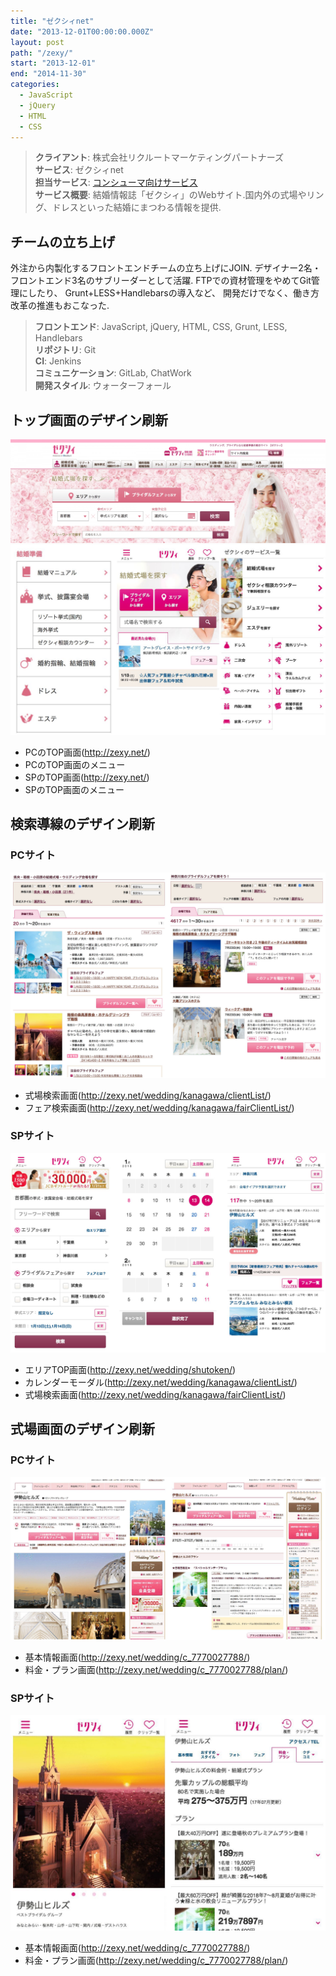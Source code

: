 ```yaml
---
title: "ゼクシィnet"
date: "2013-12-01T00:00:00.000Z"
layout: post
path: "/zexy/"
start: "2013-12-01"
end: "2014-11-30"
categories:
  - JavaScript
  - jQuery
  - HTML
  - CSS
---
```


> <b>クライアント</b>: 株式会社リクルートマーケティングパートナーズ<br />
> <b>サービス</b>: ゼクシィnet<br />
> <b>担当サービス</b>: <a href="http://zexy.net/" target="blank">コンシューマ向けサービス</a><br />
> <b>サービス概要</b>: 結婚情報誌「ゼクシィ」のWebサイト.国内外の式場やリング、ドレスといった結婚にまつわる情報を提供.

<!--more-->

## チームの立ち上げ
外注から内製化するフロントエンドチームの立ち上げにJOIN.
デザイナー2名・フロントエンド3名のサブリーダーとして活躍.
FTPでの資材管理をやめてGit管理にしたり、
Grunt+LESS+Handlebarsの導入など、
開発だけでなく、働き方改革の推進もおこなった.

> <b>フロントエンド</b>: JavaScript, jQuery, HTML, CSS, Grunt, LESS, Handlebars<br />
> <b>リポジトリ</b>: Git<br />
> <b>CI</b>: Jenkins<br />
> <b>コミュニケーション</b>: GitLab, ChatWork<br />
> <b>開発スタイル</b>: ウォーターフォール

## トップ画面のデザイン刷新

<img src="./zexy-pc-top.jpg" alt="PCのTOP画面" />

<img src="./zexy-sp-top.jpg" alt="SPのTOP画面" />

- PCのTOP画面(<a href="http://zexy.net/" target="blank">http://zexy.net/</a>)
- PCのTOP画面のメニュー
- SPのTOP画面(<a href="http://zexy.net/" target="blank">http://zexy.net/</a>)
- SPのTOP画面のメニュー

## 検索導線のデザイン刷新
### PCサイト

<img src="./zexy-pc-search.jpg" alt="PCの検索画面" />

- 式場検索画面(<a href="http://zexy.net/wedding/kanagawa/clientList/" target="blank">http://zexy.net/wedding/kanagawa/clientList/</a>)
- フェア検索画面(<a href="http://zexy.net/wedding/kanagawa/fairClientList/" target="blank">http://zexy.net/wedding/kanagawa/fairClientList/</a>)

### SPサイト

<img src="./zexy-sp-search.jpg" alt="SPの検索画面" />

- エリアTOP画面(<a href="http://zexy.net/wedding/shutoken/" target="blank">http://zexy.net/wedding/shutoken/</a>)
- カレンダーモーダル(<a href="http://zexy.net/wedding/kanagawa/clientList/" target="blank">http://zexy.net/wedding/kanagawa/clientList/</a>)
- 式場検索画面(<a href="http://zexy.net/wedding/kanagawa/fairClientList/" target="blank">http://zexy.net/wedding/kanagawa/fairClientList/</a>)

## 式場画面のデザイン刷新
### PCサイト

<img src="./zexy-pc-hall.jpg" alt="PCの式場画面" />

- 基本情報画面(<a href="http://zexy.net/wedding/c_7770027788/" target="blank">http://zexy.net/wedding/c_7770027788/</a>)
- 料金・プラン画面(<a href="http://zexy.net/wedding/c_7770027788/plan/" target="blank">http://zexy.net/wedding/c_7770027788/plan/</a>)

### SPサイト

<img src="./zexy-sp-hall.jpg" alt="SPの式場画面" />

- 基本情報画面(<a href="http://zexy.net/wedding/c_7770027788/" target="blank">http://zexy.net/wedding/c_7770027788/</a>)
- 料金・プラン画面(<a href="http://zexy.net/wedding/c_7770027788/plan/" target="blank">http://zexy.net/wedding/c_7770027788/plan/</a>)
